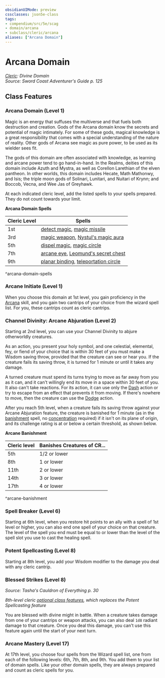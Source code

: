 ```yaml
---
obsidianUIMode: preview
cssclasses: json5e-class
tags:
- compendium/src/5e/scag
- domain/arcana
- subclass/cleric/arcana
aliases: ["Arcana Domain"]
---
```

# Arcana Domain
*[Cleric](cleric.md): Divine Domain*  
*Source: Sword Coast Adventurer's Guide p. 125*  


## Class Features

### Arcana Domain (Level 1)

Magic is an energy that suffuses the multiverse and that fuels both destruction and creation. Gods of the Arcana domain know the secrets and potential of magic intimately. For some of these gods, magical knowledge is a great responsibility that comes with a special understanding of the nature of reality. Other gods of Arcana see magic as pure power, to be used as its wielder sees fit.

The gods of this domain are often associated with knowledge, as learning and arcane power tend to go hand-in-hand. In the Realms, deities of this domain include Azuth and Mystra, as well as Corellon Larethian of the elven pantheon. In other worlds, this domain includes Hecate, Math Mathonwy, and Isis; the triple moon gods of Solinari, Lunitari, and Nuitari of Krynn; and Boccob, Vecna, and Wee Jas of Greyhawk.

At each indicated cleric level, add the listed spells to your spells prepared. They do not count towards your limit.

**Arcana Domain Spells**

| Cleric Level | Spells |
|--------------|--------|
| 1st | [detect magic](compendium/spells/detect-magic.md), [magic missile](compendium/spells/magic-missile.md) |
| 3rd | [magic weapon](compendium/spells/magic-weapon.md), [Nystul's magic aura](compendium/spells/nystuls-magic-aura.md) |
| 5th | [dispel magic](compendium/spells/dispel-magic.md), [magic circle](compendium/spells/magic-circle.md) |
| 7th | [arcane eye](compendium/spells/arcane-eye.md), [Leomund's secret chest](compendium/spells/leomunds-secret-chest.md) |
| 9th | [planar binding](compendium/spells/planar-binding.md), [teleportation circle](compendium/spells/teleportation-circle.md) |
^arcana-domain-spells

### Arcane Initiate (Level 1)

When you choose this domain at 1st level, you gain proficiency in the [Arcana](rules/skills.md#Arcana) skill, and you gain two cantrips of your choice from the wizard spell list. For you, these cantrips count as cleric cantrips.

### Channel Divinity: Arcane Abjuration (Level 2)

Starting at 2nd level, you can use your Channel Divinity to abjure otherworldly creatures.

As an action, you present your holy symbol, and one celestial, elemental, fey, or fiend of your choice that is within 30 feet of you must make a Wisdom saving throw, provided that the creature can see or hear you. If the creature fails its saving throw, it is turned for 1 minute or until it takes any damage.

A turned creature must spend its turns trying to move as far away from you as it can, and it can't willingly end its move in a space within 30 feet of you. It also can't take reactions. For its action, it can use only the [Dash](rules/actions.md#Dash) action or try to escape from an effect that prevents it from moving. If there's nowhere to move, then the creature can use the [Dodge](rules/actions.md#Dodge) action.

After you reach 5th level, when a creature fails its saving throw against your Arcane Abjuration feature, the creature is banished for 1 minute (as in the [banishment](compendium/spells/banishment.md) spell, no [concentration](rules/conditions.md#concentration) required) if it isn't on its plane of origin, and its challenge rating is at or below a certain threshold, as shown below.

**Arcane Banishment**

| Cleric level | Banishes Creatures of CR... |
|--------------|-----------------------------|
| 5th | 1/2 or lower |
| 8th | 1 or lower |
| 11th | 2 or lower |
| 14th | 3 or lower |
| 17th | 4 or lower |
^arcane-banishment

### Spell Breaker (Level 6)

Starting at 6th level, when you restore hit points to an ally with a spell of 1st level or higher, you can also end one spell of your choice on that creature. The level of the spell you end must be equal to or lower than the level of the spell slot you use to cast the healing spell.

### Potent Spellcasting (Level 8)

Starting at 8th level, you add your Wisdom modifier to the damage you deal with any cleric cantrip.

### Blessed Strikes (Level 8)
_Source: Tasha's Cauldron of Everything p. 30_

*8th-level cleric [optional class features](rules/variant-rules/optional-class-features-tce.md), which replaces the Potent Spellcasting feature*

You are blessed with divine might in battle. When a creature takes damage from one of your cantrips or weapon attacks, you can also deal `1d8` radiant damage to that creature. Once you deal this damage, you can't use this feature again until the start of your next turn.

### Arcane Mastery (Level 17)

At 17th level, you choose four spells from the Wizard spell list, one from each of the following levels: 6th, 7th, 8th, and 9th. You add them to your list of domain spells. Like your other domain spells, they are always prepared and count as cleric spells for you.